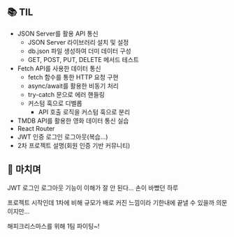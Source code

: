 <h2 id="📚-til">📚 TIL</h2>
<ul>
<li>JSON Server를 활용 API 통신<ul>
<li>JSON Server 라이브러리 설치 및 설정</li>
<li>db.json 파일 생성하여 더미 데이터 구성</li>
<li>GET, POST, PUT, DELETE 메서드 테스트</li>
</ul>
</li>
<li>Fetch API를 사용한 데이터 통신<ul>
<li>fetch 함수를 통한 HTTP 요청 구현</li>
<li>async/await를 활용한 비동기 처리</li>
<li>try-catch 문으로 에러 핸들링</li>
<li>커스텀 훅으로 디벨롭<ul>
<li>API 호출 로직을 커스텀 훅으로 분리</li>
</ul>
</li>
</ul>
</li>
<li>TMDB API를 활용한 영화 데이터 통신 실습</li>
<li>React Router</li>
<li>JWT 인증 로그인 로그아웃(복습…)</li>
<li>2차 프로젝트 설명(회원 인증 기반 커뮤니티)</li>
</ul>
<h2 id="💬-마치며">💬 마치며</h2>
<p>JWT 로그인 로그아웃 기능이 이해가 잘 안 된다… 손이 바빴던 하루</p>
<p>프로젝트 시작인데 1차에 비해 규모가 배로 커진 느낌이라 기한내에 끝낼 수 있을까 의문이지만…</p>
<p>해피크리스마스를 위해 1팀 파이팅~!</p>